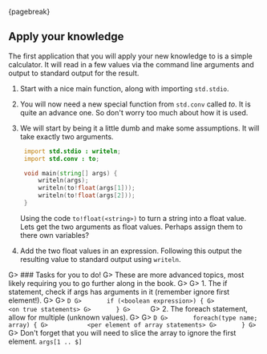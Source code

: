 {pagebreak}

## Apply your knowledge
The first application that you will apply your new knowledge to is a simple calculator. It will read in a few values via the command line arguments and output to standard output for the result.

1. Start with a nice main function, along with importing ``std.stdio``.
2. You will now need a new special function from ``std.conv`` called *to*. It is quite an advance one. So don't worry too much about how it is used.
3. We will start by being it a little dumb and make some assumptions. It will take exactly two arguments.

   ```D
    import std.stdio : writeln;
    import std.conv : to;

    void main(string[] args) {
        writeln(args);
        writeln(to!float(args[1]));
        writeln(to!float(args[2]));
    }
   ```
   Using the code ``to!float(<string>)`` to turn a string into a float value. Lets get the two arguments as float values. Perhaps assign them to there own variables?
4. Add the two float values in an expression. Following this output the resulting value to standard output using ``writeln``.

G> ### Tasks for you to do!
G> These are more advanced topics, most likely requiring you to go further along in the book.
G>
G> 1. The if statement, check if args has arguments in it (remember ignore first element!).
G>
G>     ```D
G>       if (<boolean expression>) {
G>           <on true statements>
G>       }
G>     ```
G> 2. The foreach statement, allow for multiple (unknown values).
G>
G>     ```D
G>       foreach(type name; array) {
G>           <per element of array statements>
G>       }
G>     ```
G>     Don't forget that you will need to slice the array to ignore the first element. ``args[1 .. $]``